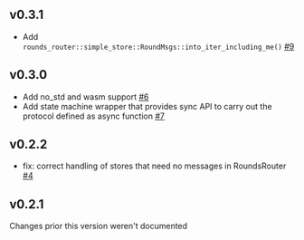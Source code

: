 ## v0.3.1
* Add `rounds_router::simple_store::RoundMsgs::into_iter_including_me()` [#9]

[#9]: https://github.com/LFDT-Lockness/round-based/pull/9

## v0.3.0
* Add no_std and wasm support [#6]
* Add state machine wrapper that provides sync API to carry out the protocol defined as async function [#7]

[#6]: https://github.com/LFDT-Lockness/round-based/pull/6
[#7]: https://github.com/LFDT-Lockness/round-based/pull/7

## v0.2.2

* fix: correct handling of stores that need no messages in RoundsRouter [#4]

[#4]: https://github.com/LFDT-Lockness/round-based/pull/4

## v0.2.1

Changes prior this version weren't documented
